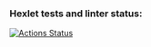### Hexlet tests and linter status:
[![Actions Status](https://github.com/ArtemStruts/frontend-project-lvl4/workflows/hexlet-check/badge.svg)](https://github.com/ArtemStruts/frontend-project-lvl4/actions)